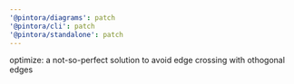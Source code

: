 ```yaml
---
'@pintora/diagrams': patch
'@pintora/cli': patch
'@pintora/standalone': patch
---
```


optimize: a not-so-perfect solution to avoid edge crossing with othogonal edges
